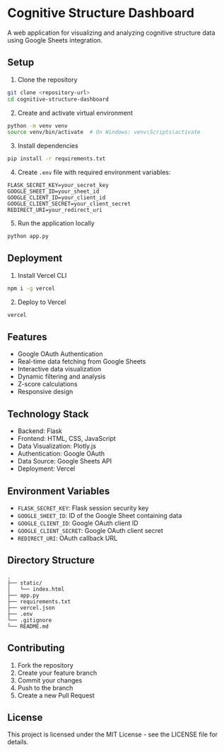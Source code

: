 # Cognitive Structure Dashboard

A web application for visualizing and analyzing cognitive structure data using Google Sheets integration.

## Setup

1. Clone the repository
```bash
git clone <repository-url>
cd cognitive-structure-dashboard
```

2. Create and activate virtual environment
```bash
python -m venv venv
source venv/bin/activate  # On Windows: venv\Scripts\activate
```

3. Install dependencies
```bash
pip install -r requirements.txt
```

4. Create `.env` file with required environment variables:
```
FLASK_SECRET_KEY=your_secret_key
GOOGLE_SHEET_ID=your_sheet_id
GOOGLE_CLIENT_ID=your_client_id
GOOGLE_CLIENT_SECRET=your_client_secret
REDIRECT_URI=your_redirect_uri
```

5. Run the application locally
```bash
python app.py
```

## Deployment

1. Install Vercel CLI
```bash
npm i -g vercel
```

2. Deploy to Vercel
```bash
vercel
```

## Features

- Google OAuth Authentication
- Real-time data fetching from Google Sheets
- Interactive data visualization
- Dynamic filtering and analysis
- Z-score calculations
- Responsive design

## Technology Stack

- Backend: Flask
- Frontend: HTML, CSS, JavaScript
- Data Visualization: Plotly.js
- Authentication: Google OAuth
- Data Source: Google Sheets API
- Deployment: Vercel

## Environment Variables

- `FLASK_SECRET_KEY`: Flask session security key
- `GOOGLE_SHEET_ID`: ID of the Google Sheet containing data
- `GOOGLE_CLIENT_ID`: Google OAuth client ID
- `GOOGLE_CLIENT_SECRET`: Google OAuth client secret
- `REDIRECT_URI`: OAuth callback URL

## Directory Structure

```
.
├── static/
│   └── index.html
├── app.py
├── requirements.txt
├── vercel.json
├── .env
└── .gitignore
└── README.md
```

## Contributing

1. Fork the repository
2. Create your feature branch
3. Commit your changes
4. Push to the branch
5. Create a new Pull Request

## License

This project is licensed under the MIT License - see the LICENSE file for details.
